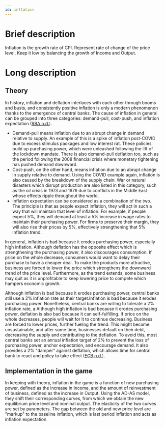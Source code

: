 ```yaml
---
id: inflation
---
```

# Brief description

Inflation is the growth rate of CPI. Represent rate of change of the price level. Keep it low by balancing the growth of Income and Output.
# Long description

## Theory 

In history, inflation and deflation interlaces with each other through booms and busts, and consistently positive inflation is only a modern phenomenon thanks to the emergence of central banks. The cause of inflation in general can be grouped into three categories: demand-pull, cost-push, and inflation expectation ([RBA n.d.](https://www.rba.gov.au/education/resources/explainers/causes-of-inflation.html)).

- Demand-pull means inflation due to an abrupt change in demand relative to supply. An example of this is a spike of inflation post-COVID due to excess stimulus packages and low interest rat. These policies build up purchasing power, which were unleashed following the lift of the lockdown mandate. There is also demand-pull deflation too, such as the period following the 2008 financial crisis where monetary tightening has pushed demand downward.
- Cost-push, on the other hand, means inflation due to an abrupt change in supply relative to demand. Using the COVID example again, inflation is also caused by the breakdown of the supply chain. War or natural disasters which disrupt production are also listed in this category, such as the oil crisis in 1973 and 1979 due to conflicts in the Middle East whose effects ripple throughout the world. 
- Inflation expectation can be considered as a combination of the two. The principle is that as people expect inflation, they will act in such a way that will maintain that level of inflation. For example, if people expect 5%, they will demand at least a 5% increase in wage rates to maintain their purchasing power. For firms to preserve their margin, they will also rise their prices by 5%, effectively strengthening that 5% inflation trend. 

In general, inflation is bad because it erodes purchasing power, especially high inflation. Although deflation has the opposite effect which is strengthening the purchasing power, it also discourages consumption. If price on the whole decrease, consumers would want to delay their purchase to have a cheaper deal. To make the products more attractive, business are forced to lower the price which strengthens the downward trend of the price level. Furthermore, as the trend extends, some business may quit as it is unprofitable to keep lowering price to compete which hampers economic growth. 


Although inflation is bad because it erodes purchasing power, central banks still use a 2% inflation rate as their target.Inflation is bad because it erodes purchasing power. Nonetheless, central banks are willing to tolerate a 2% inflation rate, a
Although high inflation is bad because it erodes purchasing power, deflation is also bad because it can self-fulfilling. If price on the whole decreases, people will wait for it to continue decreasing. Business are forced to lower prices, further fueling the trend. This might become unsustainable, and after some time, businesses default on their debt, decreasing the supply and contributing to the deflation. To avoid this, most central banks set an annual inflation target of 2% to prevent the loss of purchasing power, anchor expectation, and encourage demand. It also provides a 2% "damper" against deflation, which allows time for central bank to react and policy to take effect ([ECB n.d.](https://www.ecb.europa.eu/mopo/strategy/pricestab/html/index.en.html)).

## Implementation in the game

In keeping with theory, inflation in the game is a function of new purchasing power, defined as the increase in Income, and the amount of reinvestment of business, defined as the increase in Output. Using the AD-AS model, they shift their corresponding curves, from which we obtain the new equilibrium price level and nominal output. The elasticity of the two curves are set by parameters. The gap between the old and new price level are "markup" to the baseline inflation, which is last period inflation and acts as inflation expectation. 